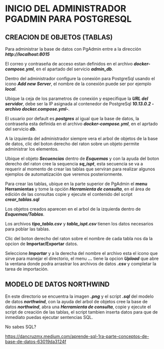 # INICIO DEL ADMINISTRADOR PGADMIN PARA POSTGRESQL 

## CREACION DE OBJETOS (TABLAS)

Para administrar la base de datos con PgAdmin entre a la dirección ***http://localhost:8015*** 

El correo y contraseña de acceso estan definidos en el archivo ***docker-compose.yml***, en el apartado del servicio ***admin_db***.

Dentro del administrador configure la conexión para PostgreSql usando el icono ***Add new Server***, el nombre de la conexiòn puede ser por ejemplo ***local***. 

Ubique la ceja de los parametros de conexión y especifique la ***URL del servidor***, debe ser la IP asignada al contenedor de PostgreSql ***10.13.0.2 -archivo docker.compose.yml-***.

El usuario por default es ***postgres*** al igual que la base de datos, la contraseña esta definida en el archivo ***docker-compose.yml***, en el aprtado del servicio ***db***.

A la izquierda del administrador siempre vera el arbol de objetos de la base de datos, clic del boton derecho del raton sobre un objeto permite administrar los elementos.

Ubique el objeto ***Secuencias*** dentro de ***Esquemas*** y con la ayuda del boton derecho del raton cree la sequencia ***sq_ispt***, esta secuencia se va a requerir al momento de crear las tablas que serviran para realizar algunos ejemplos de automatización que veremos posteriormente.

Para crear las tablas, ubique en la parte superior de PgAdmin el **menu Herramientas** y tome la opción ***Herramienta de consulta***, en el área de edición de las consultas copie y ejecute el contenido del script ***crear_tablas.sql***

Los objetos creados aparecen en el arbol de la izquierda dentro de ***Esquemas/Tablas***.

Los archivos ***tipo_tabla.csv*** y ***tabla_ispt.csv*** tienen los datos necesarios para poblar las tablas. 

Clic del boton derecho del raton sobre el nombre de cada tabla nos da la opcion de **Importar/Exportar** datos. 

Seleccione ***Importar*** y a la derecha del nombre el archivo esta el icono que sirve para manejar el directorio, el menu ***...*** tiene la opcion ***Upload*** que abre la ventana donde podra arrastrar los archivos de datos **.csv** y completar la tarea de importación.

## MODELO DE DATOS NORTHWIND

En este directorio se encuentra la imagen ***.png*** y el script ***.sql*** del modelo de datos ***northwind***, con la ayuda del arbol de objetos cree la base de datos ***northwind***, abra una ***Herramienta de consulta***, copie y ejecute el script de creación de las tablas, el script tambien inserta datos para que de inmediato puedas ejecutar sentencias SQL.

No sabes SQL? 

https://dancruzmx.medium.com/aprende-sql-1ra-parte-conceptos-de-base-de-datos-63019da3124f






